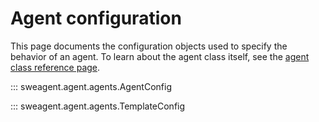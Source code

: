 # Agent configuration

This page documents the configuration objects used to specify the behavior of an agent.
To learn about the agent class itself, see the [agent class reference page](agent.md).

::: sweagent.agent.agents.AgentConfig

::: sweagent.agent.agents.TemplateConfig